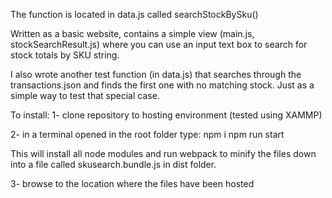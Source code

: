 The function is located in data.js called searchStockBySku()

Written as a basic website, contains a simple view (main.js, stockSearchResult.js) where you can use an input text box to search for stock totals by SKU string. 

I also wrote another test function (in data.js) that searches through the transactions.json and finds the first one with no matching stock. Just as a simple way to test that special case.


To install:
1- clone repository to hosting environment (tested using XAMMP)

2- in a terminal opened in the root folder type:
    npm i
    npm run start

 This will install all node modules and run webpack to minify the files down into a file called skusearch.bundle.js in dist folder.

3- browse to the location where the files have been hosted
